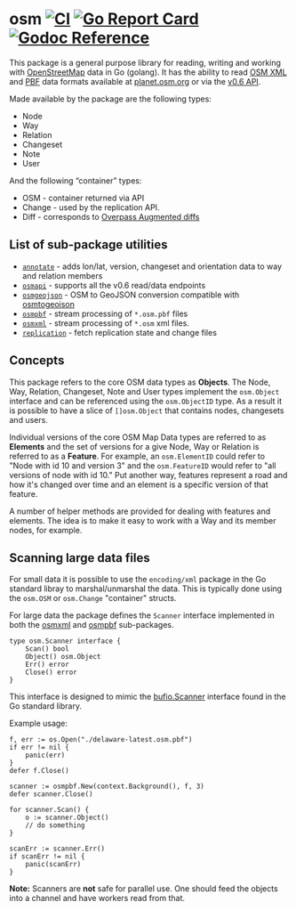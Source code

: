 osm [![CI](https://github.com/paulmach/osm/workflows/CI/badge.svg)](https://github.com/paulmach/osm/actions?query=workflow%3ACI+event%3Apush) [![Go Report Card](https://goreportcard.com/badge/github.com/paulmach/osm)](https://goreportcard.com/report/github.com/paulmach/osm) [![Godoc Reference](https://godoc.org/github.com/paulmach/osm?status.svg)](https://godoc.org/github.com/paulmach/osm)
=====

This package is a general purpose library for reading, writing and working
with [OpenStreetMap](https://osm.org) data in Go (golang). It has the ability to
read [OSM XML](https://wiki.openstreetmap.org/wiki/OSM_XML) and
[PBF](https://wiki.openstreetmap.org/wiki/PBF_Format) data formats available at
[planet.osm.org](https://planet.osm.org/) or via the
[v0.6 API](https://wiki.openstreetmap.org/wiki/API_v0.6).


Made available by the package are the following types:

* Node
* Way
* Relation
* Changeset
* Note
* User

And the following “container” types:

* OSM - container returned via API
* Change - used by the replication API.
* Diff - corresponds to [Overpass Augmented diffs](https://wiki.openstreetmap.org/wiki/Overpass_API/Augmented_Diffs)

## List of sub-package utilities

* [`annotate`](annotate) - adds lon/lat, version, changeset and orientation data to way and relation members
* [`osmapi`](osmapi) - supports all the v0.6 read/data endpoints
* [`osmgeojson`](osmgeojson) - OSM to GeoJSON conversion compatible with [osmtogeojson](https://github.com/tyrasd/osmtogeojson)
* [`osmpbf`](osmpbf) - stream processing of `*.osm.pbf` files
* [`osmxml`](osmxml) - stream processing of `*.osm` xml files.
* [`replication`](replication) - fetch replication state and change files

## Concepts

This package refers to the core OSM data types as **Objects**. The Node, Way,
Relation, Changeset, Note and User types implement the `osm.Object` interface
and can be referenced using the `osm.ObjectID` type. As a result it is possible
to have a slice of `[]osm.Object` that contains nodes, changesets and users.

Individual versions of the core OSM Map Data types are referred to as **Elements**
and the set of versions for a give Node, Way or Relation is referred to as a
**Feature**. For example, an `osm.ElementID` could refer to "Node with id 10 and
version 3" and the `osm.FeatureID` would refer to "all versions of node with id 10."
Put another way, features represent a road and how it's changed over time and an
element is a specific version of that feature.

A number of helper methods are provided for dealing with features and elements.
The idea is to make it easy to work with a Way and its member nodes, for example.

## Scanning large data files

For small data it is possible to use the `encoding/xml` package in the
Go standard libray to marshal/unmarshal the data. This is typically done using the
`osm.OSM` or `osm.Change` "container" structs.

For large data the package defines the `Scanner` interface implemented in both the [osmxml](osmxml)
and [osmpbf](osmpbf) sub-packages.

	type osm.Scanner interface {
		Scan() bool
		Object() osm.Object
		Err() error
		Close() error
	}

This interface is designed to mimic the [bufio.Scanner](https://golang.org/pkg/bufio/#Scanner)
interface found in the Go standard library.

Example usage:

	f, err := os.Open("./delaware-latest.osm.pbf")
	if err != nil {
		panic(err)
	}
	defer f.Close()

	scanner := osmpbf.New(context.Background(), f, 3)
	defer scanner.Close()

	for scanner.Scan() {
		o := scanner.Object()
		// do something
	}

	scanErr := scanner.Err()
	if scanErr != nil {
		panic(scanErr)
	}

**Note:** Scanners are **not** safe for parallel use. One should feed the
objects into a channel and have workers read from that.
